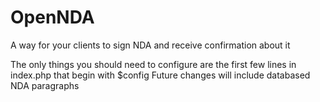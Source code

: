 OpenNDA
=======

A way for your clients to sign NDA and receive confirmation about it

The only things you should need to configure are the first few lines in index.php that begin with $config
Future changes will include databased NDA paragraphs